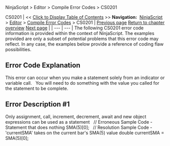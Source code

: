 ﻿
NinjaScript \> Editor \> Compile Error Codes \> CS0201

CS0201
| \<\< [Click to Display Table of Contents](cs0201.md) \>\> **Navigation:**     [NinjaScript](ninjascript.md) \> [Editor](editor.md) \> [Compile Error Codes](compile_error_codes.md) \> CS0201 | [Previous page](cs0200.md) [Return to chapter overview](compile_error_codes.md) [Next page](cs0234.md) |
| --- | --- |
The following CS0201 error code information is provided within the context of NinjaScript. The examples provided are only a subset of potential problems that this error code may reflect. In any case, the examples below provide a reference of coding flaw possibilities.
## 
## Error Code Explanation
This error can occur when you make a statement solely from an indicator or variable call.
 
You will need to do something with the value you called for the statement to be complete.
 
## Error Description \#1 
Only assignment, call, increment, decrement, await and new object expressions can be used as a statement
 
// Erroneous Sample Code \- Statement that does nothing
SMA(5\)\[0];
 
// Resolution Sample Code \- 'currentSMA' takes on the current bar's SMA(5\) value
double currentSMA \= SMA(5\)\[0]; 
